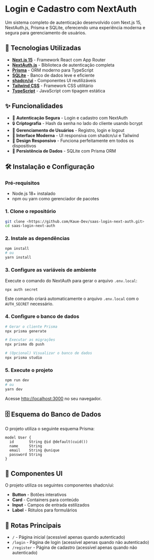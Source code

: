 # Login e Cadastro com NextAuth

Um sistema completo de autenticação desenvolvido com Next.js 15, NextAuth.js, Prisma e SQLite, oferecendo uma experiência moderna e segura para gerenciamento de usuários.

## 🚀 Tecnologias Utilizadas

- **[Next.js 15](https://nextjs.org/)** - Framework React com App Router
- **[NextAuth.js](https://authjs.dev)** - Biblioteca de autenticação completa
- **[Prisma](https://www.prisma.io/)** - ORM moderno para TypeScript
- **[SQLite](https://www.sqlite.org/)** - Banco de dados leve e eficiente
- **[shadcn/ui](https://ui.shadcn.com/)** - Componentes UI reutilizáveis
- **[Tailwind CSS](https://tailwindcss.com/)** - Framework CSS utilitário
- **[TypeScript](https://www.typescriptlang.org/)** - JavaScript com tipagem estática

## ✨ Funcionalidades

- 🔐 **Autenticação Segura** - Login e cadastro com NextAuth
- 🔒 **Criptografia** - Hash da senha no lado do cliente usando bcrypt
- 👤 **Gerenciamento de Usuários** - Registro, login e logout
- 🎨 **Interface Moderna** - UI responsiva com shadcn/ui e Tailwind
- 📱 **Design Responsivo** - Funciona perfeitamente em todos os dispositivos
- 💾 **Persistência de Dados** - SQLite com Prisma ORM

## 🛠️ Instalação e Configuração

### Pré-requisitos

- Node.js 18+ instalado
- npm ou yarn como gerenciador de pacotes

### 1. Clone o repositório

```bash
git clone <https://github.com/Kaue-Dev/saas-login-next-auth.git>
cd saas-login-next-auth
```

### 2. Instale as dependências

```bash
npm install
# ou
yarn install
```

### 3. Configure as variáveis de ambiente

Execute o comando do NextAuth para gerar o arquivo `.env.local`:

```bash
npx auth secret
```

Este comando criará automaticamente o arquivo `.env.local` com o `AUTH_SECRET` necessário.

### 4. Configure o banco de dados

```bash
# Gerar o cliente Prisma
npx prisma generate

# Executar as migrações
npx prisma db push

# (Opcional) Visualizar o banco de dados
npx prisma studio
```

### 5. Execute o projeto

```bash
npm run dev
# ou
yarn dev
```

Acesse [http://localhost:3000](http://localhost:3000) no seu navegador.

## 🗄️ Esquema do Banco de Dados

O projeto utiliza o seguinte esquema Prisma:

```prisma
model User {
  id       String @id @default(cuid())
  name     String
  email    String @unique
  password String
}
```

## 🎨 Componentes UI

O projeto utiliza os seguintes componentes shadcn/ui:

- **Button** - Botões interativos
- **Card** - Containers para conteúdo
- **Input** - Campos de entrada estilizados
- **Label** - Rótulos para formulários

## 🚦 Rotas Principais

- `/` - Página inicial (acessível apenas quando autenticado)
- `/login` - Página de login (acessível apenas quando não autenticado)
- `/register` - Página de cadastro (acessível apenas quando não autenticado)